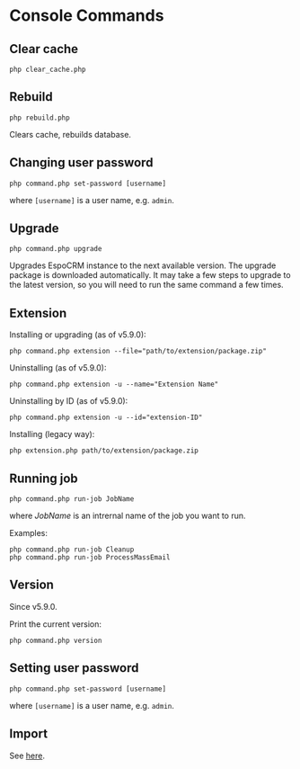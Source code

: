 # Console Commands

## Clear cache

```
php clear_cache.php
```

## Rebuild

```
php rebuild.php
```

Clears cache, rebuilds database.


## Changing user password

```
php command.php set-password [username]
```

where `[username]` is a user name, e.g. `admin`.

## Upgrade

```
php command.php upgrade
```

Upgrades EspoCRM instance to the next available version. The upgrade package is downloaded automatically. It may take a few steps to upgrade to the latest version, so you will need to run the same command a few times.

## Extension


Installing or upgrading (as of v5.9.0):

```
php command.php extension --file="path/to/extension/package.zip"
```

Uninstalling (as of v5.9.0):

```
php command.php extension -u --name="Extension Name"
```

Uninstalling by ID (as of v5.9.0):

```
php command.php extension -u --id="extension-ID"
```

Installing (legacy way):

```
php extension.php path/to/extension/package.zip
```

## Running job

```
php command.php run-job JobName
```

where *JobName* is an intrernal name of the job you want to run.

Examples:

```
php command.php run-job Cleanup
php command.php run-job ProcessMassEmail
```

## Version

Since v5.9.0.

Print the current version:

```
php command.php version
```

## Setting user password


```
php command.php set-password [username]
```

where `[username]` is a user name, e.g. `admin`.

## Import

See [here](import.md#console-commands).

